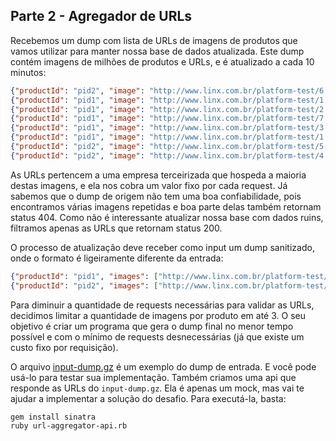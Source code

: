 ## Parte 2 - Agregador de URLs

Recebemos um dump com lista de URLs de imagens de produtos que vamos utilizar para manter nossa base de dados atualizada.
Este dump contém imagens de milhões de produtos e URLs, e é atualizado a cada 10 minutos:

```json
{"productId": "pid2", "image": "http://www.linx.com.br/platform-test/6.png"}
{"productId": "pid1", "image": "http://www.linx.com.br/platform-test/1.png"}
{"productId": "pid1", "image": "http://www.linx.com.br/platform-test/2.png"}
{"productId": "pid1", "image": "http://www.linx.com.br/platform-test/7.png"}
{"productId": "pid1", "image": "http://www.linx.com.br/platform-test/3.png"}
{"productId": "pid1", "image": "http://www.linx.com.br/platform-test/1.png"}
{"productId": "pid2", "image": "http://www.linx.com.br/platform-test/5.png"}
{"productId": "pid2", "image": "http://www.linx.com.br/platform-test/4.png"}
```

As URLs pertencem a uma empresa terceirizada que hospeda a maioria destas imagens, e ela nos cobra um valor fixo por cada request.
Já sabemos que o dump de origem não tem uma boa confiabilidade, pois encontramos várias imagens repetidas e boa parte delas também retornam status 404.
Como não é interessante atualizar nossa base com dados ruins, filtramos apenas as URLs que retornam status 200.

O processo de atualização deve receber como input um dump sanitizado, onde o formato é ligeiramente diferente da entrada:

```json
{"productId": "pid1", "images": ["http://www.linx.com.br/platform-test/1.png", "http://www.linx.com.br/platform-test/2.png", "http://www.linx.com.br/platform-test/7.png"]}
{"productId": "pid2", "images": ["http://www.linx.com.br/platform-test/3.png", "http://www.linx.com.br/platform-test/5.png", "http://www.linx.com.br/platform-test/6.png"]}
```

Para diminuir a quantidade de requests necessárias para validar as URLs, decidimos limitar a quantidade de imagens por produto em até 3.
O seu objetivo é criar um programa que gera o dump final no menor tempo possível e com o mínimo de requests desnecessárias (já que existe um custo fixo por requisição).

O arquivo [input-dump.gz](./input-dump.gz) é um exemplo do dump de entrada. E você pode usá-lo para testar sua implementação.
Também criamos uma api que responde as URLs do `input-dump.gz`. Ela é apenas um mock, mas vai te ajudar a implementar a solução do desafio. Para executá-la, basta:

```shell
gem install sinatra
ruby url-aggregator-api.rb
```
